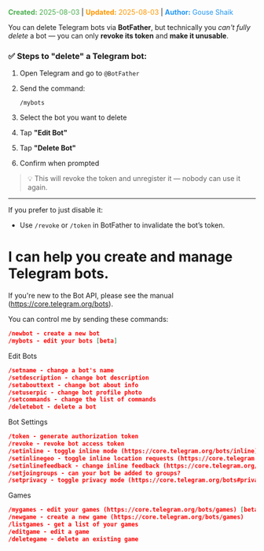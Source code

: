 <span style="color:#4caf50;"><b>Created:</b> 2025-08-03</span> | <span style="color:#ff9800;"><b>Updated:</b> 2025-08-03</span> | <span style="color:#2196f3;"><b>Author:</b> Gouse Shaik</span>

You can delete Telegram bots via **BotFather**, but technically you _can't fully delete_ a bot — you can only **revoke its token** and **make it unusable**.
### ✅ Steps to "delete" a Telegram bot:

1. Open Telegram and go to `@BotFather`
2. Send the command:
    
    ```
    /mybots
    ```
    
3. Select the bot you want to delete
4. Tap **"Edit Bot"**
5. Tap **"Delete Bot"**
6. Confirm when prompted

> 💡 This will revoke the token and unregister it — nobody can use it again.

---

If you prefer to just disable it:
- Use `/revoke` or `/token` in BotFather to invalidate the bot’s token.

# I can help you create and manage Telegram bots. 
If you're new to the Bot API, please see the manual (https://core.telegram.org/bots).

You can control me by sending these commands:
```json
/newbot - create a new bot
/mybots - edit your bots [beta]
```

Edit Bots
```json
/setname - change a bot's name
/setdescription - change bot description
/setabouttext - change bot about info
/setuserpic - change bot profile photo
/setcommands - change the list of commands
/deletebot - delete a bot
```

Bot Settings
```json
/token - generate authorization token
/revoke - revoke bot access token
/setinline - toggle inline mode (https://core.telegram.org/bots/inline)
/setinlinegeo - toggle inline location requests (https://core.telegram.org/bots/inline#location-based-results)
/setinlinefeedback - change inline feedback (https://core.telegram.org/bots/inline#collecting-feedback) settings
/setjoingroups - can your bot be added to groups?
/setprivacy - toggle privacy mode (https://core.telegram.org/bots#privacy-mode) in groups
```

Games
```json
/mygames - edit your games (https://core.telegram.org/bots/games) [beta]
/newgame - create a new game (https://core.telegram.org/bots/games)
/listgames - get a list of your games
/editgame - edit a game
/deletegame - delete an existing game
```


